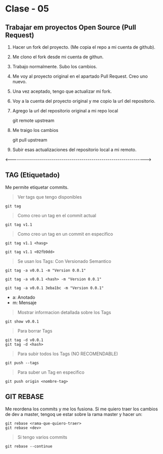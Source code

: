 # Clase - 05

## Trabajar em proyectos Open Source (Pull Request)

1. Hacer un fork del proyecto. (Me copia el repo a mi cuenta de github).
2. Me clono el fork desde mi cuenta de githun.
3. Trabajo normalmente. Subo los cambios.
4. Me voy al proyecto original en el apartado Pull Request. Creo uno nuevo.
5. Una vez aceptado, tengo que actualizar mi fork.
6. Voy a la cuenta del proyecto original y me copio la url del repositorio.
7. Agrego la url del repositorio original a mi repo local

    git remote upstream <URL-repositorio-original>

8. Me traigo los cambios

    git pull upstream <rama-que-quiero-actualizar>

9. Subir esas actualizaciones del repositorio local a mi remoto.

<------------------------------------------------------------------->

## TAG (Etiquetado)
Me permite etiquetar commits.

> Ver tags que tengo disponibles

    git tag

> Como creo un tag en el commit actual

    git tag v1.1

> Como creo un tag en un commit en especifico

    git tag v1.1 <hasg>
    
    git tag v1.1 <02fb9dd>

> Se usan los Tags: Con Versionado Semantico

    git tag -a v0.0.1 -m "Version 0.0.1"

    git tag -a v0.0.1 <hash> -m "Version 0.0.1"

    git tag -a v0.0.1 3eba1bc -m "Version 0.0.1"

*   a: Anotado
*   m: Mensaje

> Mostrar informacion detallada sobre los Tags

    git show v0.0.1


> Para borrar Tags

    git tag -d v0.0.1
    git tag -d <hash>

> Para subir todos los Tags (NO RECOMENDABLE)

    git push --tags

> Para suber un Tag en especifico

    git push origin <nombre-tag>

## GIT REBASE
Me reordena los commits y me los fusiona. Si me quiero traer los cambios de dev a master, tengoq ue estar sobre la rama master y hacer un:

    git rebase <rama-que-quiero-traer>
    git rebase <dev>

> Si tengo varios commits

    git rebase --continue